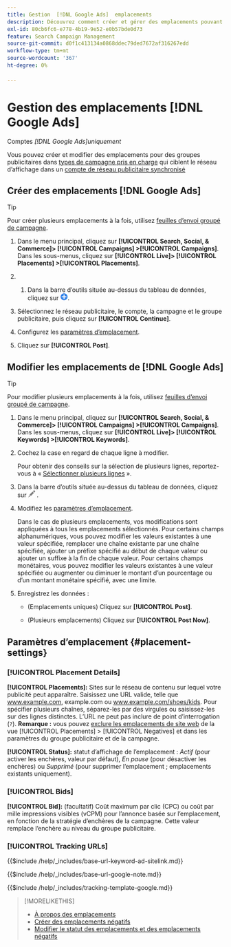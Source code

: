 ```yaml
---
title: Gestion  [!DNL Google Ads]  emplacements
description: Découvrez comment créer et gérer des emplacements pouvant faire l’objet d’offres pour des groupes  [!DNL Google Ads] .
exl-id: 80cb6fc6-e778-4b19-9e52-e0b57bde0d73
feature: Search Campaign Management
source-git-commit: d0f1c413134a0868ddec79ded7672af316267edd
workflow-type: tm+mt
source-wordcount: '367'
ht-degree: 0%

---
```


# Gestion des emplacements [!DNL Google Ads]

Comptes *[!DNL Google Ads]uniquement*

Vous pouvez créer et modifier des emplacements pour des groupes publicitaires dans [types de campagne pris en charge](/help/search-social-commerce/introduction/supported-inventory.md) qui ciblent le réseau d’affichage dans un [compte de réseau publicitaire synchronisé](/help/search-social-commerce/campaign-management/accounts/ad-network-account-about.md)

## Créer des emplacements [!DNL Google Ads]

>[!TIP]
>
>Pour créer plusieurs emplacements à la fois, utilisez [feuilles d’envoi groupé de campagne](/help/search-social-commerce/campaign-management/bulksheets/bulksheet-about.md).

1. Dans le menu principal, cliquez sur **[!UICONTROL Search, Social, & Commerce]> [!UICONTROL Campaigns] >[!UICONTROL Campaigns]**. Dans les sous-menus, cliquez sur **[!UICONTROL Live]> [!UICONTROL Placements] >[!UICONTROL Placements]**.

1. &#x200B;
   1. Dans la barre d’outils située au-dessus du tableau de données, cliquez sur ![Créer](/help/search-social-commerce/assets/add.png "Créer").

1. Sélectionnez le réseau publicitaire, le compte, la campagne et le groupe publicitaire, puis cliquez sur **[!UICONTROL Continue]**.

1. Configurez les [paramètres d’emplacement](#placement-settings).

1. Cliquez sur **[!UICONTROL Post]**.

## Modifier les emplacements de [!DNL Google Ads]

>[!TIP]
>
>Pour modifier plusieurs emplacements à la fois, utilisez [feuilles d’envoi groupé de campagne](/help/search-social-commerce/campaign-management/bulksheets/bulksheet-about.md).

1. Dans le menu principal, cliquez sur **[!UICONTROL Search, Social, & Commerce]> [!UICONTROL Campaigns] >[!UICONTROL Campaigns]**. Dans les sous-menus, cliquez sur **[!UICONTROL Live]> [!UICONTROL Keywords] >[!UICONTROL Keywords]**.

1. Cochez la case en regard de chaque ligne à modifier.

   Pour obtenir des conseils sur la sélection de plusieurs lignes, reportez-vous à « [Sélectionner plusieurs lignes](/help/search-social-commerce/common-tasks/navigation-editing-selection/multiple-rows-select.md) ».

1. Dans la barre d’outils située au-dessus du tableau de données, cliquez sur ![Modifier](/help/search-social-commerce/assets/edit.png "Modifier") .

1. Modifiez les [paramètres d’emplacement](#placement-settings).

   Dans le cas de plusieurs emplacements, vos modifications sont appliquées à tous les emplacements sélectionnés. Pour certains champs alphanumériques, vous pouvez modifier les valeurs existantes à une valeur spécifiée, remplacer une chaîne existante par une chaîne spécifiée, ajouter un préfixe spécifié au début de chaque valeur ou ajouter un suffixe à la fin de chaque valeur. Pour certains champs monétaires, vous pouvez modifier les valeurs existantes à une valeur spécifiée ou augmenter ou diminuer le montant d’un pourcentage ou d’un montant monétaire spécifié, avec une limite.

1. Enregistrez les données :

   * (Emplacements uniques) Cliquez sur **[!UICONTROL Post]**.

   * (Plusieurs emplacements) Cliquez sur **[!UICONTROL Post Now]**.

## Paramètres d’emplacement {#placement-settings}

### [!UICONTROL Placement Details]

**[!UICONTROL Placements]:** Sites sur le réseau de contenu sur lequel votre publicité peut apparaître. Saisissez une URL valide, telle que www.example.com, example.com ou www.example.com/shoes/kids. Pour spécifier plusieurs chaînes, séparez-les par des virgules ou saisissez-les sur des lignes distinctes. L’URL ne peut pas inclure de point d’interrogation (`?`). **Remarque :** vous pouvez [exclure les emplacements de site web](placement-negative-create.md) de la vue [!UICONTROL Placements] > [!UICONTROL Negatives] et dans les paramètres du groupe publicitaire et de la campagne.

**[!UICONTROL Status]:** statut d’affichage de l’emplacement : *Actif* (pour activer les enchères, valeur par défaut), *En pause* (pour désactiver les enchères) ou *Supprimé* (pour supprimer l’emplacement ; emplacements existants uniquement).

### [!UICONTROL Bids]

**[!UICONTROL Bid]:** (facultatif) Coût maximum par clic (CPC) ou coût par mille impressions visibles (vCPM) pour l’annonce basée sur l’emplacement, en fonction de la stratégie d’enchères de la campagne. Cette valeur remplace l’enchère au niveau du groupe publicitaire.

<!-- If the placement is in a standard optimized portfolio, then the specified bid is applied for one day. Afterward, the optimization capability places bids according to its own calculations. -->

### [!UICONTROL Tracking URLs]

<!-- **[!UICONTROL Base URL]:** -->

{{$include /help/_includes/base-url-keyword-ad-sitelink.md}}

<!-- note -->

{{$include /help/_includes/base-url-google-note.md}}

<!-- **[!UICONTROL Tracking Template]:** -->

{{$include /help/_includes/tracking-template-google.md}}

>[!MORELIKETHIS]
>
>* [À propos des emplacements](placement-about.md)
>* [Créer des emplacements négatifs](placement-negative-create.md)
>* [Modifier le statut des emplacements et des emplacements négatifs](placement-status-edit.md)
